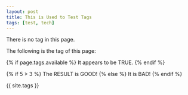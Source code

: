```yaml
---
layout: post
title: This is Used to Test Tags
tags: [test, tech]
---
```


There is no tag in this page.

The following is the tag of this page:

{% if page.tags.available %}
It appears to be TRUE.
{% endif %}

{% if 5 > 3 %}
The RESULT is GOOD!
{% else %}
It is BAD!
{% endif %}

{{ site.tags }}
